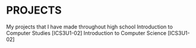 # PROJECTS
My projects that I have made throughout high school 
Introduction to Computer Studies [ICS3U1-02]
Introduction to Computer Science [ICS3U1-02]
